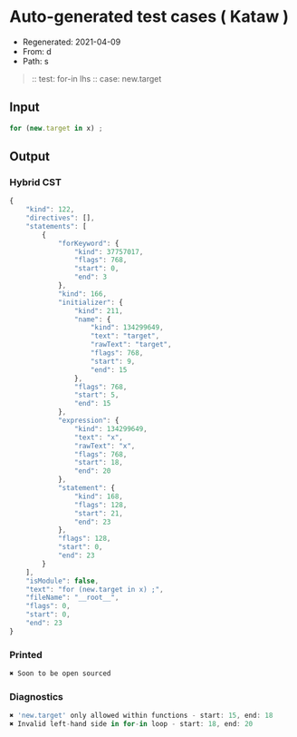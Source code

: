 # Auto-generated test cases ( Kataw )
- Regenerated: 2021-04-09
- From: d
- Path: s
> :: test: for-in lhs
> :: case: new.target
## Input

`````js
for (new.target in x) ;
`````

## Output

### Hybrid CST

```javascript
{
    "kind": 122,
    "directives": [],
    "statements": [
        {
            "forKeyword": {
                "kind": 37757017,
                "flags": 768,
                "start": 0,
                "end": 3
            },
            "kind": 166,
            "initializer": {
                "kind": 211,
                "name": {
                    "kind": 134299649,
                    "text": "target",
                    "rawText": "target",
                    "flags": 768,
                    "start": 9,
                    "end": 15
                },
                "flags": 768,
                "start": 5,
                "end": 15
            },
            "expression": {
                "kind": 134299649,
                "text": "x",
                "rawText": "x",
                "flags": 768,
                "start": 18,
                "end": 20
            },
            "statement": {
                "kind": 168,
                "flags": 128,
                "start": 21,
                "end": 23
            },
            "flags": 128,
            "start": 0,
            "end": 23
        }
    ],
    "isModule": false,
    "text": "for (new.target in x) ;",
    "fileName": "__root__",
    "flags": 0,
    "start": 0,
    "end": 23
}
```

### Printed

```javascript
✖ Soon to be open sourced
```

### Diagnostics

```javascript
✖ 'new.target' only allowed within functions - start: 15, end: 18
✖ Invalid left-hand side in for-in loop - start: 18, end: 20

```

